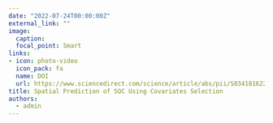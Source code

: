 ```yaml
---
date: "2022-07-24T00:00:00Z"
external_link: ""
image:
  caption: 
  focal_point: Smart
links:
- icon: photo-video
  icon_pack: fa
  name: DOI
  url: https://www.sciencedirect.com/science/article/abs/pii/S0341816221005816?via%3Dihub
title: Spatial Prediction of SOC Using Covariates Selection
authors: 
  - admin
---
```

